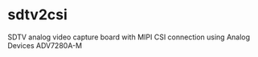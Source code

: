 # sdtv2csi
SDTV analog video capture board with MIPI CSI connection using Analog Devices ADV7280A-M
